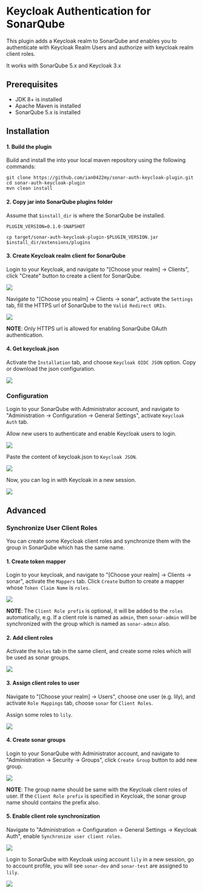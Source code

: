 Keycloak Authentication for SonarQube
=====================================
This plugin adds a Keycloak realm to SonarQube and enables you to
authenticate with Keycloak Realm Users and authorize with keycloak realm client roles.

It works with SonarQube 5.x and Keycloak 3.x

## Prerequisites
* JDK 8+ is installed
* Apache Maven is installed
* SonarQube 5.x is installed 

## Installation

#### 1. Build the plugin
Build and install the into your local maven repository using the following commands:
```
git clone https://github.com/ian0422my/sonar-auth-keycloak-plugin.git
cd sonar-auth-keycloak-plugin
mvn clean install
```

#### 2. Copy jar into SonarQube plugins folder
Assume that `$install_dir` is where the SonarQube be installed.
```
PLUGIN_VERSION=0.1.0-SNAPSHOT

cp target/sonar-auth-keycloak-plugin-$PLUGIN_VERSION.jar $install_dir/extensions/plugins
```

#### 3. Create Keycloak realm client for SonarQube
Login to your Keycloak, and navigate to "[Choose your realm] -> Clients",
click "Create" button to create a client for SonarQube.

![](./docs/images/create-client-for-sonar.png)

Navigate to "[Choose you realm] -> Clients -> sonar", activate the `Settings` tab,
fill the HTTPS url of SonarQube to the `Valid Redirect URIs`.

![](./docs/images/add-sonar-https-url-for-client.png)

**NOTE**: Only HTTPS url is allowed for enabling SonarQube OAuth authentication.

#### 4. Get keycloak.json
Activate the `Installation` tab, and choose `Keycloak OIDC JSON` option.
Copy or download the json configuration.

![](./docs/images/copy-keycloak-json.png)

### Configuration
Login to your SonarQube with Administrator account,
and navigate to "Administration -> Configuration -> General Settings",
activate `Keycloak Auth` tab.

Allow new users to authenticate and enable Keycloak users to login.

![](./docs/images/enable-keycloak-auth-in-sonar.png)

Paste the content of keycloak.json to `Keycloak JSON`.

![](./docs/images/paste-keycloak-json-in-sonar.png)

Now, you can log in with Keycloak in a new session.

![](./docs/images/login-with-keycloak.png)

## Advanced

### Synchronize User Client Roles
You can create some Keycloak client roles and synchronize them with the group
in SonarQube which has the same name.

#### 1. Create token mapper
Login to your keycloak, and navigate to
"[Choose your realm] -> Clients -> sonar", activate the `Mappers` tab.
Click `Create` button to create a mapper whose `Token Claim Name` is `roles`.

![](./docs/images/create-client-roles-mapper.png)

**NOTE**: The `Client Role prefix` is optional, it will be added to the `roles` automatically,
e.g. If a client role is named as `admin`, then `sonar-admin` will be synchronized with
the group which is named as `sonar-admin` also.

#### 2. Add client roles
Activate the `Roles` tab in the same client, and create some roles which will be used as sonar groups.

![](./docs/images/create-client-roles.png)

#### 3. Assign client roles to user
Navigate to "[Choose your realm] -> Users", choose one user (e.g. lily),
and activate `Role Mappings` tab, choose `sonar` for `Client Roles`.

Assign some roles to `lily`.

![](./docs/images/assign-client-roles-to-user.png)

#### 4. Create sonar groups
Login to your SonarQube with Administrator account,
and navigate to "Administration -> Security -> Groups",
click `Create Group` button to add new group.

![](./docs/images/sync-client-roles-in-admin-groups.png)

**NOTE**: The group name should be same with the Keycloak client roles of user.
If the `Client Role prefix` is specified in Keycloak, the sonar group name should contains
the prefix also.

#### 5. Enable client role synchronization
Navigate to "Administration -> Configuration -> General Settings -> Keycloak Auth",
enable `Synchronize user client roles`.

![](./docs/images/enable-client-roles-sync-in-sonar.png)

Login to SonarQube with Keycloak using account `lily` in a new session, go to account profile,
you will see `sonar-dev` and `sonar-test` are assigned to `lily`.

![](./docs/images/sonar-user-groups-from-keycloak.png)

